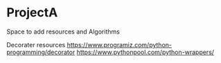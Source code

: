 # ProjectA
Space to add resources and Algorithms

Decorater  resources
https://www.programiz.com/python-programming/decorator
https://www.pythonpool.com/python-wrappers/
